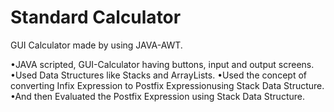 # Standard Calculator

GUI Calculator made by using JAVA-AWT.

•JAVA scripted, GUI-Calculator having buttons, input and output screens.
•Used Data Structures like Stacks and ArrayLists.
•Used the concept of converting Infix Expression to Postfix Expressionusing Stack Data Structure.
•And then Evaluated the Postfix Expression using Stack Data Structure.
